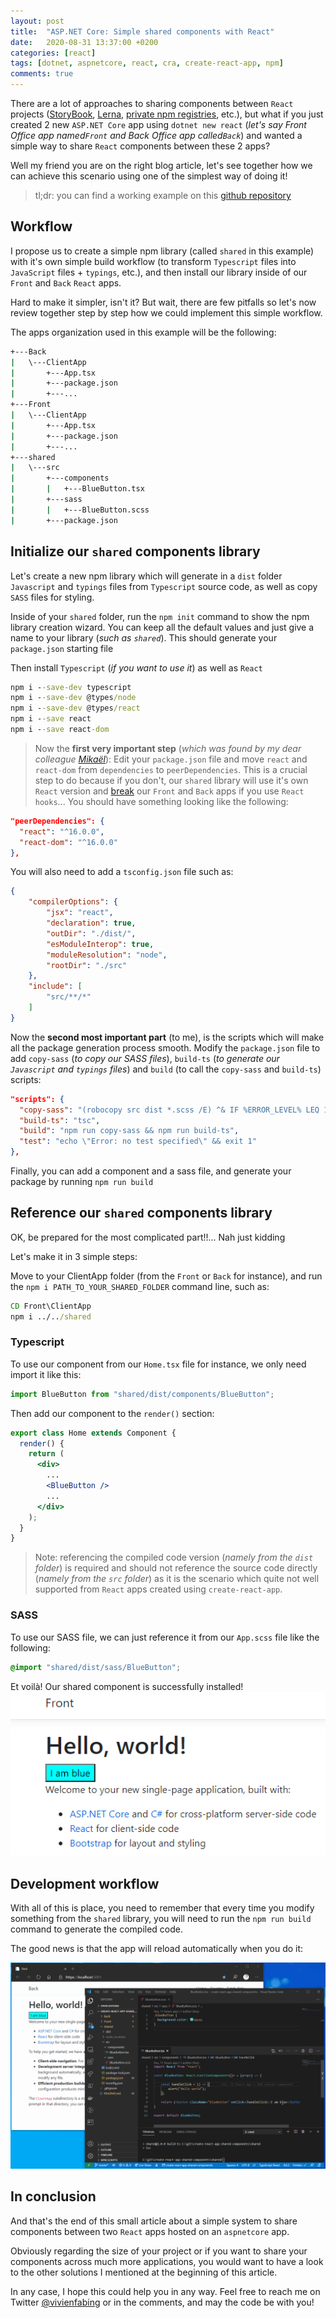 ```yaml
---
layout: post
title:  "ASP.NET Core: Simple shared components with React"
date:   2020-08-31 13:37:00 +0200
categories: [react]
tags: [dotnet, aspnetcore, react, cra, create-react-app, npm]
comments: true
---
```


There are a lot of approaches to sharing components between `React` projects ([StoryBook](https://storybook.js.org/), [Lerna](https://github.com/lerna/lerna), [private npm registries](https://docs.microsoft.com/en-us/azure/devops/artifacts/get-started-npm), etc.), but what if you just created 2 new `ASP.NET Core` app using `dotnet new react` (*let's say Front Office app named`Front` and Back Office app called`Back`*) and wanted a simple way to share `React` components between these 2 apps?

Well my friend you are on the right blog article, let's see together how we can achieve this scenario using one of the simplest way of doing it!

> tl;dr: you can find a working example on this [github repository](https://github.com/vfabing/aspnetcore-react-simple-component-sharing)

## Workflow

I propose us to create a simple npm library (called `shared` in this example) with it's own simple build workflow (to transform `Typescript` files into `JavaScript` files + `typings`, etc.), and then install our library inside of our `Front` and `Back` `React` apps.

Hard to make it simpler, isn't it? But wait, there are few pitfalls so let's now review together step by step how we could implement this simple workflow.

The apps organization used in this example will be the following:
```cmd
+---Back
|   \---ClientApp
|       +---App.tsx
|       +---package.json
|       +---...
+---Front
|   \---ClientApp
|       +---App.tsx
|       +---package.json
|       +---...
+---shared
|   \---src
|       +---components
|       |   +---BlueButton.tsx
|       +---sass
|       |   +---BlueButton.scss
|       +---package.json
```

## Initialize our `shared` components library

Let's create a new npm library which will generate in a `dist` folder `Javascript` and `typings` files from `Typescript` source code, as well as copy `SASS` files for styling.

Inside of your `shared` folder, run the `npm init` command to show the npm library creation wizard. You can keep all the default values and just give a name to your library (*such as `shared`*). This should generate your `package.json` starting file

Then install `Typescript` (*if you want to use it*) as well as `React`
```cmd
npm i --save-dev typescript 
npm i --save-dev @types/node 
npm i --save-dev @types/react 
npm i --save react 
npm i --save react-dom
```

> Now the **first very important step** (*which was found by my dear colleague [Mikaël](https://twitter.com/mikaelguillin)*): Edit your `package.json` file and move `react` and `react-dom` from `dependencies` to `peerDependencies`.
> This is a crucial step to do because if you don't, our `shared` library will use it's own `React` version and [break](https://reactjs.org/warnings/invalid-hook-call-warning.html#duplicate-react) our `Front` and `Back` apps if you use `React hooks`...
> You should have something looking like the following:
```json
"peerDependencies": {
  "react": "^16.0.0",
  "react-dom": "^16.0.0"
},
```

You will also need to add a `tsconfig.json` file such as:
```json
{
    "compilerOptions": {
        "jsx": "react",
        "declaration": true,
        "outDir": "./dist/",
        "esModuleInterop": true,
        "moduleResolution": "node",
        "rootDir": "./src"
    },
    "include": [
        "src/**/*"
    ]
}
```

Now the **second most important part** (to me), is the scripts which will make all the package generation process smooth.
Modify the `package.json` file to add `copy-sass` (*to copy our SASS files*), `build-ts` (*to generate our `Javascript` and `typings` files*) and `build` (to call the `copy-sass` and `build-ts`) scripts:
```json
"scripts": {
  "copy-sass": "(robocopy src dist *.scss /E) ^& IF %ERROR_LEVEL% LEQ 1 exit 0",
  "build-ts": "tsc",
  "build": "npm run copy-sass && npm run build-ts",
  "test": "echo \"Error: no test specified\" && exit 1"
},
```
Finally, you can add a component and a sass file, and generate your package by running `npm run build`

## Reference our `shared` components library

OK, be prepared for the most complicated part!!... Nah just kidding

Let's make it in 3 simple steps:

Move to your ClientApp folder (from the `Front` or `Back` for instance), and run the `npm i PATH_TO_YOUR_SHARED_FOLDER` command line, such as:
```cmd
CD Front\ClientApp
npm i ../../shared
```

### Typescript
To use our component from our `Home.tsx` file for instance, we only need import it like this:
```jsx
import BlueButton from "shared/dist/components/BlueButton";
```
Then add our component to the `render()` section:
```jsx
export class Home extends Component {
  render() {
    return (
      <div>
	    ...
        <BlueButton />
        ...
      </div>
    );
  }
}
```

> Note: referencing the compiled code version (*namely from the `dist` folder*) is required and should not reference the source code directly (*namely from the `src` folder*) as it is the scenario which quite not well supported from `React` apps created using `create-react-app`.

### SASS
To use our SASS file, we can just reference it from our `App.scss` file like the following:
```scss
@import "shared/dist/sass/BlueButton";
```

Et voilà! Our shared component is successfully installed!
![01-aspnetcore-react-shared-components-ui](/assets/2020-10-29/01-aspnetcore-react-shared-components-ui.PNG)

## Development workflow
With all of this is place, you need to remember that every time you modify something from the `shared` library, you will need to run the `npm run build` command to generate the compiled code.

The good news is that the app will reload automatically when you do it:

![02-aspnetcore-react-shared-components-development-hot-reloading](/assets/2020-10-29/02-aspnetcore-react-shared-components-development-hot-reloading.gif)

## In conclusion
And that's the end of this small article about a simple system to share components between two `React` apps hosted on an `aspnetcore` app.

Obviously regarding the size of your project or if you want to share your components across much more applications, you would want to have a look to the other solutions I mentioned at the beginning of this article.

In any case, I hope this could help you in any way. Feel free to reach me on Twitter [@vivienfabing](https://twitter.com/vivienfabing) or in the comments, and may the code be with you!
